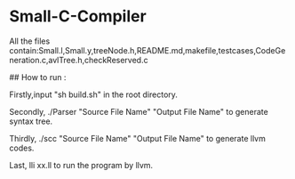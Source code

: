 # Small-C-Compiler
<p>All the files contain:Small.l,Small.y,treeNode.h,README.md,makefile,testcases,CodeGeneration.c,avlTree.h,checkReserved.c</p>
## How to run :
<p>Firstly,input "sh build.sh" in the root directory.</p>
<p>Secondly, ./Parser "Source File Name" "Output File Name" to generate syntax tree.</p>
<p>Thirdly, ./scc "Source File Name" "Output File Name" to generate llvm codes.</p>
<p>Last, lli xx.ll to run the program by llvm.</p>
